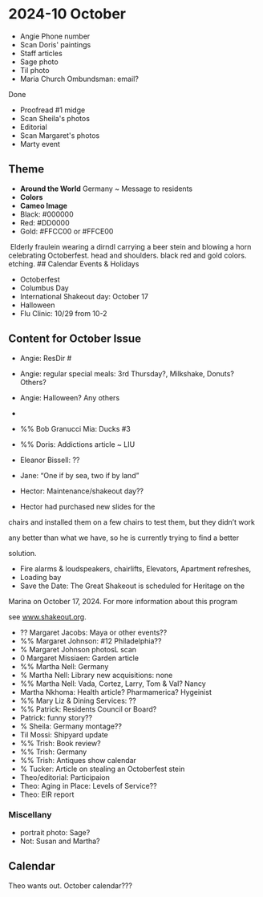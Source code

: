 # 2024-10 October

* Angie Phone number
* Scan Doris' paintings
* Staff articles
* Sage photo
* Til photo
* Maria Church Ombundsman: email?

Done

* Proofread #1 midge
* Scan Sheila's photos
* Editorial
* Scan Margaret's photos
* Marty event

## Theme

* **Around the World** Germany ~ Message to residents
* **Colors** <img src="media/b6a03c23d5ba5bab98291f927d69b498.png" alt="">
* **Cameo Image**
* Black: #000000
* Red: #DD0000
* Gold: #FFCC00 or #FFCE00

<img src="media/b6a03c23d5ba5bab98291f927d69b498.png" alt="">
Elderly fraulein wearing a dirndl carrying a beer stein and blowing a horn celebrating Octoberfest. head and shoulders. black red and gold colors. etching.
## Calendar Events &amp; Holidays

* Octoberfest
* Columbus Day
* International Shakeout day: October 17
* Halloween
* Flu Clinic: 10/29 from 10-2

## Content for October Issue

* Angie: ResDir #
* Angie: regular special meals: 3rd Thursday?, Milkshake, Donuts? Others?
* Angie: Halloween? Any others
*

* %% Bob Granucci Mia: Ducks #3
* %% Doris: Addictions article ~ LIU
* Eleanor Bissell: ??
* Jane: “One if by sea, two if by land”
* Hector: Maintenance/shakeout day??
* Hector had purchased new slides for the

chairs and installed them on a few chairs to test them, but they didn’t work

any better than what we have, so he is currently trying to find a better

solution.
* Fire alarms & loudspeakers, chairlifts, Elevators, Apartment refreshes,
* Loading bay
* Save the Date: The Great Shakeout is scheduled for Heritage on the

Marina on October 17, 2024. For more information about this program

see <a href="http://www.shakeout.org">www.shakeout.org</a>.
* ?? Margaret Jacobs: Maya or other events??
* %% Margaret Johnson: #12 Philadelphia??
* % Margaret Johnson photosL scan
* 0 Margaret Missiaen: Garden article
* %% Martha Nell: Germany
* % Martha Nell: Library new acquisitions: none
* %% Martha Nell: Vada, Cortez, Larry, Tom &amp; Val? Nancy
* Martha Nkhoma: Health article? Pharmamerica? Hygeinist
* %% Mary Liz &amp; Dining Services: ??
* %% Patrick: Residents Council or Board?
* Patrick: funny story??
* % Sheila: Germany montage??
* Til Mossi: Shipyard update
* %% Trish: Book review?
* %% Trish: Germany
* %%  Trish: Antiques show calendar
* % Tucker: Article on stealing an Octoberfest stein
* Theo/editorial: Participaion
* Theo: Aging in Place: Levels of Service??
* Theo: EIR report

### Miscellany

* portrait photo: Sage?
* Not: Susan and Martha?

## Calendar

Theo wants out. October calendar???